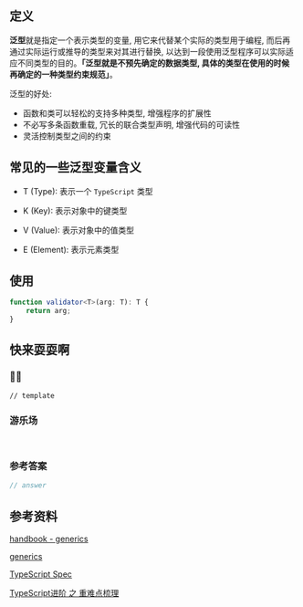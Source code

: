 ## 定义

**泛型**就是指定一个表示类型的变量, 用它来代替某个实际的类型用于编程, 而后再通过实际运行或推导的类型来对其进行替换, 以达到一段使用泛型程序可以实际适应不同类型的目的。**「泛型就是不预先确定的数据类型, 具体的类型在使用的时候再确定的一种类型约束规范」**。

泛型的好处:

- 函数和类可以轻松的支持多种类型, 增强程序的扩展性
- 不必写多条函数重载, 冗长的联合类型声明, 增强代码的可读性
- 灵活控制类型之间的约束

## 常见的一些泛型变量含义

- T (Type): 表示一个 `TypeScript` 类型

- K (Key): 表示对象中的键类型

- V (Value): 表示对象中的值类型

- E (Element): 表示元素类型


## 使用

```ts
function validator<T>(arg: T): T {
	return arg;
}
```

## 快来耍耍啊

### 🌰🌰

<!-- 题目 -->

```
// template
```

### 游乐场

<br />

<Editor
  value='// enjoy yourself'
/>

### 参考答案

```ts
// answer
```

## 参考资料

[handbook - generics](https://www.typescriptlang.org/docs/handbook/generics.html)

[generics](https://basarat.gitbook.io/typescript/type-system/generics)

[TypeScript Spec](https://github.com/Microsoft/TypeScript/blob/master/doc/spec.md)

[TypeScript进阶 之 重难点梳理](https://mp.weixin.qq.com/s/xWaVvh5lXG8Nb_U6bmJamw)
